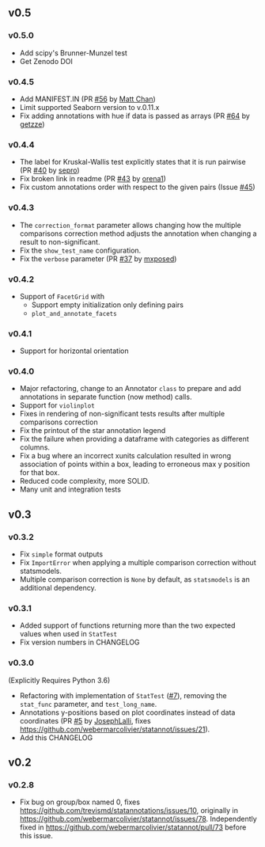 ## v0.5
### v0.5.0
- Add scipy's Brunner-Munzel test
- Get Zenodo DOI

### v0.4.5
- Add MANIFEST.IN (PR [#56](https://github.com/trevismd/statannotations/pull/56)
  by [Matt Chan](https://github.com/thewchan))
- Limit supported Seaborn version to v.0.11.x
- Fix adding annotations with hue if data is passed as arrays 
  (PR [#64](https://github.com/trevismd/statannotations/pull/64) by 
  [getzze](https://github.com/getzze))

### v0.4.4
- The label for Kruskal-Wallis test explicitly states that it is run pairwise 
  (PR [#40](https://github.com/trevismd/statannotations/pull/40) by
  [sepro](https://github.com/sepro))
- Fix broken link in readme
  (PR [#43](https://github.com/trevismd/statannotations/pull/43) by
  [orena1](https://github.com/orena1))
- Fix custom annotations order with respect to the given pairs (Issue 
  [#45](https://github.com/trevismd/statannotations/issues/45))

### v0.4.3
- The `correction_format` parameter allows changing how the multiple 
comparisons correction method  adjusts the annotation when changing a result
to non-significant.
- Fix the `show_test_name` configuration.
- Fix the `verbose` parameter 
 (PR [#37](https://github.com/trevismd/statannotations/pull/37) by 
   [mxposed](https://github.com/mxposed))

### v0.4.2
 - Support of `FacetGrid` with
   - Support empty initialization only defining pairs
   - `plot_and_annotate_facets`

### v0.4.1
 - Support for horizontal orientation

### v0.4.0
 - Major refactoring, change to an Annotator `class` to prepare and add 
   annotations in separate function (now method) calls.
 - Support for `violinplot`
 - Fixes in rendering of non-significant tests results after multiple 
   comparisons correction
 - Fix the printout of the star annotation legend 
 - Fix the failure when providing a dataframe with categories as different 
   columns.
 - Fix a bug where an incorrect xunits calculation resulted in wrong 
   association of points within a box, leading to erroneous max y position for 
   that box.
 - Reduced code complexity, more SOLID.
 - Many unit and integration tests

## v0.3
### v0.3.2
 - Fix `simple` format outputs
 - Fix `ImportError` when applying a multiple comparison correction without 
   statsmodels.
 - Multiple comparison correction is `None` by default, as `statsmodels` is an 
   additional dependency.

### v0.3.1
 - Added support of functions returning more than the two expected values when 
   used in `StatTest`
 - Fix version numbers in CHANGELOG

### v0.3.0
(Explicitly Requires Python 3.6)

 - Refactoring with implementation of `StatTest`
   ([#7](https://github.com/trevismd/statannotations/pull/5)), removing the 
   `stat_func` parameter, and `test_long_name`.
 - Annotations y-positions based on plot coordinates instead of data 
   coordinates 
   (PR [#5](https://github.com/trevismd/statannotations/pull/5) by 
   [JosephLalli](https://github.com/JosephLalli), 
   fixes https://github.com/webermarcolivier/statannot/issues/21).
 - Add this CHANGELOG

## v0.2
### v0.2.8
 - Fix bug on group/box named 0, fixes 
   https://github.com/trevismd/statannotations/issues/10, originally in
   https://github.com/webermarcolivier/statannot/issues/78. Independently 
   fixed in https://github.com/webermarcolivier/statannot/pull/73 before this 
   issue.
